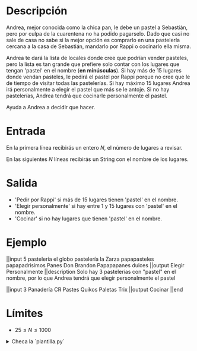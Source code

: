 # Descripción

Andrea, mejor conocida como la chica pan, le debe un pastel a Sebastián, pero por culpa de la cuarentena no ha podido pagarselo. Dado que casi no sale de casa no sabe si la mejor opción es comprarlo en una pastelería cercana a la casa de Sebastián, mandarlo por Rappi o cocinarlo ella misma.

Andrea te dará la lista de locales donde cree que podrían vender pasteles, pero la lista es tan grande que prefiere solo contar con los lugares que tengan 'pastel' en el nombre (**en minúsculas**). Si hay más de 15 lugares donde vendan pasteles, le pedirá el pastel por Rappi porque no cree que le de tiempo de visitar todas las pastelerías. Si hay máximo 15 lugares Andrea irá personalmente a elegir el pastel que más se le antoje. Si no hay pastelerías, Andrea tendrá que cocinarle personalmente el pastel.

Ayuda a Andrea a decidir que hacer.

# Entrada

En la primera línea recibirás un entero $N$, el número de lugares a revisar.

En las siguientes $N$ líneas recibirás un String con el nombre de los lugares.

# Salida

- 'Pedir por Rappi' si más de 15 lugares tienen 'pastel' en el nombre.
- 'Elegir personalmente' si hay entre 1 y 15 lugares con 'pastel' en el nombre.
- 'Cocinar' si no hay lugares que tienen 'pastel' en el nombre.

# Ejemplo

||input
5
pastelería el globo
pastelería la Zarza
papapasteles papapadrisimos
Panes Don Brandon
Papapapanes dulces
||output
Elegir Personalmente
||description
Solo hay 3 pastelerías con "pastel" en el nombre, por lo que Andrea tendrá que elegir personalmente el pastel

||input
3
Panadería CR
Pastes Quikos
Paletas Trix
||output
Cocinar
||end

# Límites

- $25 \leq N \leq 1000$

<details><summary>Checa la `plantilla.py`</summary>

{{plantilla.py}}

</details>
